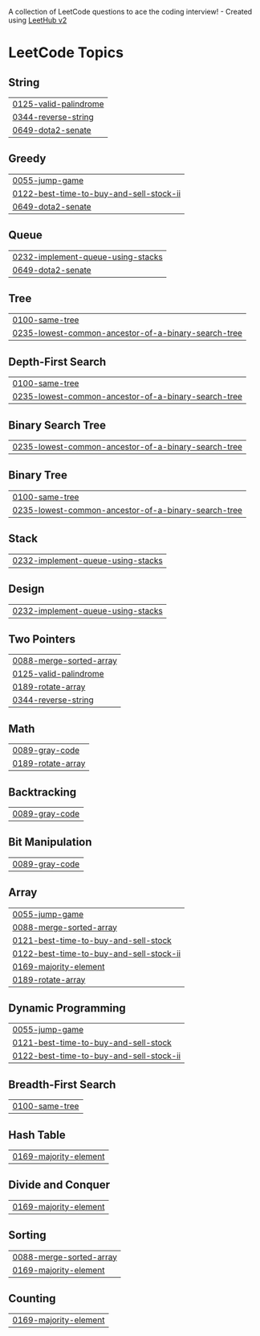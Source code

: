A collection of LeetCode questions to ace the coding interview! - Created using [LeetHub v2](https://github.com/arunbhardwaj/LeetHub-2.0)
<!---LeetCode Topics Start-->
# LeetCode Topics
## String
|  |
| ------- |
| [0125-valid-palindrome](https://github.com/RAKSHITH13IGNATIUS/LEETCODE/tree/master/0125-valid-palindrome) |
| [0344-reverse-string](https://github.com/RAKSHITH13IGNATIUS/LEETCODE/tree/master/0344-reverse-string) |
| [0649-dota2-senate](https://github.com/RAKSHITH13IGNATIUS/LEETCODE/tree/master/0649-dota2-senate) |
## Greedy
|  |
| ------- |
| [0055-jump-game](https://github.com/RAKSHITH13IGNATIUS/LEETCODE/tree/master/0055-jump-game) |
| [0122-best-time-to-buy-and-sell-stock-ii](https://github.com/RAKSHITH13IGNATIUS/LEETCODE/tree/master/0122-best-time-to-buy-and-sell-stock-ii) |
| [0649-dota2-senate](https://github.com/RAKSHITH13IGNATIUS/LEETCODE/tree/master/0649-dota2-senate) |
## Queue
|  |
| ------- |
| [0232-implement-queue-using-stacks](https://github.com/RAKSHITH13IGNATIUS/LEETCODE/tree/master/0232-implement-queue-using-stacks) |
| [0649-dota2-senate](https://github.com/RAKSHITH13IGNATIUS/LEETCODE/tree/master/0649-dota2-senate) |
## Tree
|  |
| ------- |
| [0100-same-tree](https://github.com/RAKSHITH13IGNATIUS/LEETCODE/tree/master/0100-same-tree) |
| [0235-lowest-common-ancestor-of-a-binary-search-tree](https://github.com/RAKSHITH13IGNATIUS/LEETCODE/tree/master/0235-lowest-common-ancestor-of-a-binary-search-tree) |
## Depth-First Search
|  |
| ------- |
| [0100-same-tree](https://github.com/RAKSHITH13IGNATIUS/LEETCODE/tree/master/0100-same-tree) |
| [0235-lowest-common-ancestor-of-a-binary-search-tree](https://github.com/RAKSHITH13IGNATIUS/LEETCODE/tree/master/0235-lowest-common-ancestor-of-a-binary-search-tree) |
## Binary Search Tree
|  |
| ------- |
| [0235-lowest-common-ancestor-of-a-binary-search-tree](https://github.com/RAKSHITH13IGNATIUS/LEETCODE/tree/master/0235-lowest-common-ancestor-of-a-binary-search-tree) |
## Binary Tree
|  |
| ------- |
| [0100-same-tree](https://github.com/RAKSHITH13IGNATIUS/LEETCODE/tree/master/0100-same-tree) |
| [0235-lowest-common-ancestor-of-a-binary-search-tree](https://github.com/RAKSHITH13IGNATIUS/LEETCODE/tree/master/0235-lowest-common-ancestor-of-a-binary-search-tree) |
## Stack
|  |
| ------- |
| [0232-implement-queue-using-stacks](https://github.com/RAKSHITH13IGNATIUS/LEETCODE/tree/master/0232-implement-queue-using-stacks) |
## Design
|  |
| ------- |
| [0232-implement-queue-using-stacks](https://github.com/RAKSHITH13IGNATIUS/LEETCODE/tree/master/0232-implement-queue-using-stacks) |
## Two Pointers
|  |
| ------- |
| [0088-merge-sorted-array](https://github.com/RAKSHITH13IGNATIUS/LEETCODE/tree/master/0088-merge-sorted-array) |
| [0125-valid-palindrome](https://github.com/RAKSHITH13IGNATIUS/LEETCODE/tree/master/0125-valid-palindrome) |
| [0189-rotate-array](https://github.com/RAKSHITH13IGNATIUS/LEETCODE/tree/master/0189-rotate-array) |
| [0344-reverse-string](https://github.com/RAKSHITH13IGNATIUS/LEETCODE/tree/master/0344-reverse-string) |
## Math
|  |
| ------- |
| [0089-gray-code](https://github.com/RAKSHITH13IGNATIUS/LEETCODE/tree/master/0089-gray-code) |
| [0189-rotate-array](https://github.com/RAKSHITH13IGNATIUS/LEETCODE/tree/master/0189-rotate-array) |
## Backtracking
|  |
| ------- |
| [0089-gray-code](https://github.com/RAKSHITH13IGNATIUS/LEETCODE/tree/master/0089-gray-code) |
## Bit Manipulation
|  |
| ------- |
| [0089-gray-code](https://github.com/RAKSHITH13IGNATIUS/LEETCODE/tree/master/0089-gray-code) |
## Array
|  |
| ------- |
| [0055-jump-game](https://github.com/RAKSHITH13IGNATIUS/LEETCODE/tree/master/0055-jump-game) |
| [0088-merge-sorted-array](https://github.com/RAKSHITH13IGNATIUS/LEETCODE/tree/master/0088-merge-sorted-array) |
| [0121-best-time-to-buy-and-sell-stock](https://github.com/RAKSHITH13IGNATIUS/LEETCODE/tree/master/0121-best-time-to-buy-and-sell-stock) |
| [0122-best-time-to-buy-and-sell-stock-ii](https://github.com/RAKSHITH13IGNATIUS/LEETCODE/tree/master/0122-best-time-to-buy-and-sell-stock-ii) |
| [0169-majority-element](https://github.com/RAKSHITH13IGNATIUS/LEETCODE/tree/master/0169-majority-element) |
| [0189-rotate-array](https://github.com/RAKSHITH13IGNATIUS/LEETCODE/tree/master/0189-rotate-array) |
## Dynamic Programming
|  |
| ------- |
| [0055-jump-game](https://github.com/RAKSHITH13IGNATIUS/LEETCODE/tree/master/0055-jump-game) |
| [0121-best-time-to-buy-and-sell-stock](https://github.com/RAKSHITH13IGNATIUS/LEETCODE/tree/master/0121-best-time-to-buy-and-sell-stock) |
| [0122-best-time-to-buy-and-sell-stock-ii](https://github.com/RAKSHITH13IGNATIUS/LEETCODE/tree/master/0122-best-time-to-buy-and-sell-stock-ii) |
## Breadth-First Search
|  |
| ------- |
| [0100-same-tree](https://github.com/RAKSHITH13IGNATIUS/LEETCODE/tree/master/0100-same-tree) |
## Hash Table
|  |
| ------- |
| [0169-majority-element](https://github.com/RAKSHITH13IGNATIUS/LEETCODE/tree/master/0169-majority-element) |
## Divide and Conquer
|  |
| ------- |
| [0169-majority-element](https://github.com/RAKSHITH13IGNATIUS/LEETCODE/tree/master/0169-majority-element) |
## Sorting
|  |
| ------- |
| [0088-merge-sorted-array](https://github.com/RAKSHITH13IGNATIUS/LEETCODE/tree/master/0088-merge-sorted-array) |
| [0169-majority-element](https://github.com/RAKSHITH13IGNATIUS/LEETCODE/tree/master/0169-majority-element) |
## Counting
|  |
| ------- |
| [0169-majority-element](https://github.com/RAKSHITH13IGNATIUS/LEETCODE/tree/master/0169-majority-element) |
<!---LeetCode Topics End-->